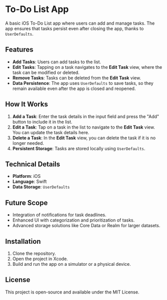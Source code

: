 # To-Do List App

A basic iOS To-Do List app where users can add and manage tasks. The app ensures that tasks persist even after closing the app, thanks to `UserDefaults`.

## Features
- **Add Tasks**: Users can add tasks to the list.
- **Edit Tasks**: Tapping on a task navigates to the **Edit Task** view, where the task can be modified or deleted.
- **Remove Tasks**: Tasks can be deleted from the **Edit Task** view.
- **Data Persistence**: The app uses `UserDefaults` to save tasks, so they remain available even after the app is closed and reopened.

## How It Works
1. **Add a Task**: Enter the task details in the input field and press the "Add" button to include it in the list.
2. **Edit a Task**: Tap on a task in the list to navigate to the **Edit Task** view. You can update the task details here.
3. **Delete a Task**: In the **Edit Task** view, you can delete the task if it is no longer needed.
4. **Persistent Storage**: Tasks are stored locally using `UserDefaults`.

## Technical Details
- **Platform**: iOS
- **Language**: Swift
- **Data Storage**: `UserDefaults`

## Future Scope
- Integration of notifications for task deadlines.
- Enhanced UI with categorization and prioritization of tasks.
- Advanced storage solutions like Core Data or Realm for larger datasets.

## Installation
1. Clone the repository.
2. Open the project in Xcode.
3. Build and run the app on a simulator or a physical device.

## License
This project is open-source and available under the MIT License.
